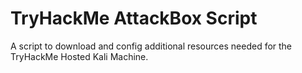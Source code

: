 # TryHackMe AttackBox Script
A script to download and config additional resources needed for the TryHackMe Hosted Kali Machine.
